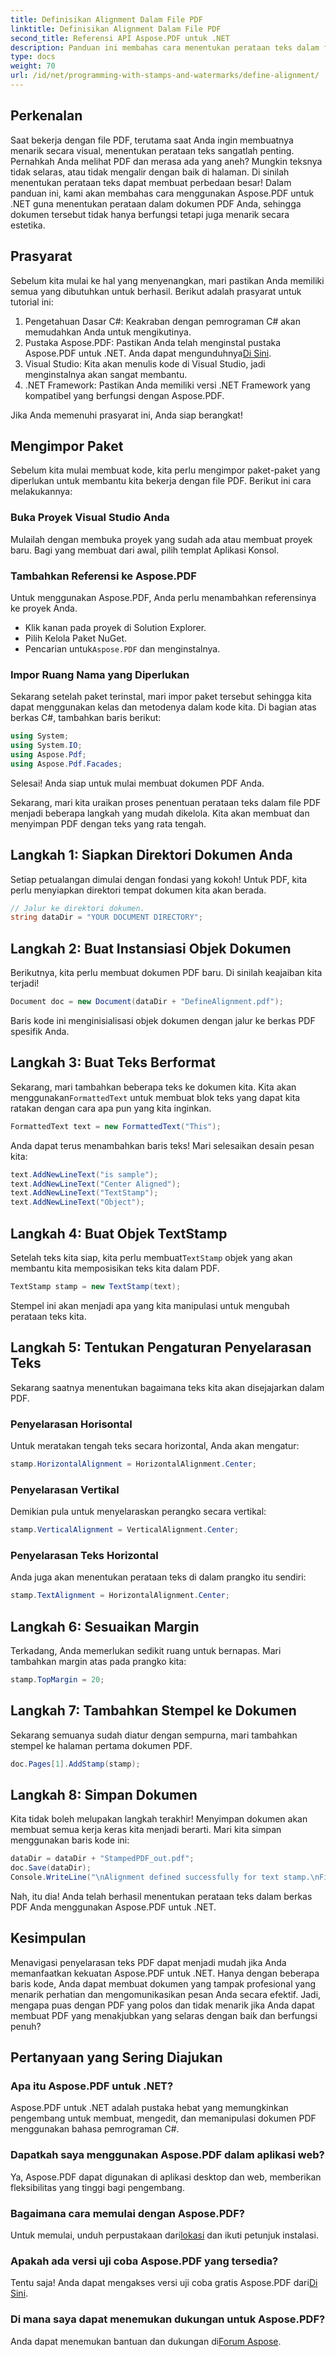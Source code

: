 ```yaml
---
title: Definisikan Alignment Dalam File PDF
linktitle: Definisikan Alignment Dalam File PDF
second_title: Referensi API Aspose.PDF untuk .NET
description: Panduan ini membahas cara menentukan perataan teks dalam file PDF menggunakan Aspose.PDF untuk .NET, lengkap dengan tutorial langkah demi langkah.
type: docs
weight: 70
url: /id/net/programming-with-stamps-and-watermarks/define-alignment/
---
```

## Perkenalan

Saat bekerja dengan file PDF, terutama saat Anda ingin membuatnya menarik secara visual, menentukan perataan teks sangatlah penting. Pernahkah Anda melihat PDF dan merasa ada yang aneh? Mungkin teksnya tidak selaras, atau tidak mengalir dengan baik di halaman. Di sinilah menentukan perataan teks dapat membuat perbedaan besar! Dalam panduan ini, kami akan membahas cara menggunakan Aspose.PDF untuk .NET guna menentukan perataan dalam dokumen PDF Anda, sehingga dokumen tersebut tidak hanya berfungsi tetapi juga menarik secara estetika.

## Prasyarat

Sebelum kita mulai ke hal yang menyenangkan, mari pastikan Anda memiliki semua yang dibutuhkan untuk berhasil. Berikut adalah prasyarat untuk tutorial ini:

1. Pengetahuan Dasar C#: Keakraban dengan pemrograman C# akan memudahkan Anda untuk mengikutinya.
2.  Pustaka Aspose.PDF: Pastikan Anda telah menginstal pustaka Aspose.PDF untuk .NET. Anda dapat mengunduhnya[Di Sini](https://releases.aspose.com/pdf/net/).
3. Visual Studio: Kita akan menulis kode di Visual Studio, jadi menginstalnya akan sangat membantu.
4. .NET Framework: Pastikan Anda memiliki versi .NET Framework yang kompatibel yang berfungsi dengan Aspose.PDF.

Jika Anda memenuhi prasyarat ini, Anda siap berangkat!

## Mengimpor Paket

Sebelum kita mulai membuat kode, kita perlu mengimpor paket-paket yang diperlukan untuk membantu kita bekerja dengan file PDF. Berikut ini cara melakukannya:

### Buka Proyek Visual Studio Anda

Mulailah dengan membuka proyek yang sudah ada atau membuat proyek baru. Bagi yang membuat dari awal, pilih templat Aplikasi Konsol.

### Tambahkan Referensi ke Aspose.PDF

Untuk menggunakan Aspose.PDF, Anda perlu menambahkan referensinya ke proyek Anda. 

- Klik kanan pada proyek di Solution Explorer.
- Pilih Kelola Paket NuGet.
-  Pencarian untuk`Aspose.PDF` dan menginstalnya.

### Impor Ruang Nama yang Diperlukan

Sekarang setelah paket terinstal, mari impor paket tersebut sehingga kita dapat menggunakan kelas dan metodenya dalam kode kita. Di bagian atas berkas C#, tambahkan baris berikut:

```csharp
using System;
using System.IO;
using Aspose.Pdf;
using Aspose.Pdf.Facades;
```

Selesai! Anda siap untuk mulai membuat dokumen PDF Anda.

Sekarang, mari kita uraikan proses penentuan perataan teks dalam file PDF menjadi beberapa langkah yang mudah dikelola. Kita akan membuat dan menyimpan PDF dengan teks yang rata tengah.

## Langkah 1: Siapkan Direktori Dokumen Anda

Setiap petualangan dimulai dengan fondasi yang kokoh! Untuk PDF, kita perlu menyiapkan direktori tempat dokumen kita akan berada.

```csharp
// Jalur ke direktori dokumen.
string dataDir = "YOUR DOCUMENT DIRECTORY";
```

## Langkah 2: Buat Instansiasi Objek Dokumen

Berikutnya, kita perlu membuat dokumen PDF baru. Di sinilah keajaiban kita terjadi!

```csharp
Document doc = new Document(dataDir + "DefineAlignment.pdf");
```

Baris kode ini menginisialisasi objek dokumen dengan jalur ke berkas PDF spesifik Anda.

## Langkah 3: Buat Teks Berformat

 Sekarang, mari tambahkan beberapa teks ke dokumen kita. Kita akan menggunakan`FormattedText` untuk membuat blok teks yang dapat kita ratakan dengan cara apa pun yang kita inginkan.

```csharp
FormattedText text = new FormattedText("This");
```

Anda dapat terus menambahkan baris teks! Mari selesaikan desain pesan kita:

```csharp
text.AddNewLineText("is sample");
text.AddNewLineText("Center Aligned");
text.AddNewLineText("TextStamp");
text.AddNewLineText("Object");
```

## Langkah 4: Buat Objek TextStamp

Setelah teks kita siap, kita perlu membuat`TextStamp` objek yang akan membantu kita memposisikan teks kita dalam PDF.

```csharp
TextStamp stamp = new TextStamp(text);
```

Stempel ini akan menjadi apa yang kita manipulasi untuk mengubah perataan teks kita.

## Langkah 5: Tentukan Pengaturan Penyelarasan Teks

Sekarang saatnya menentukan bagaimana teks kita akan disejajarkan dalam PDF.

### Penyelarasan Horisontal

Untuk meratakan tengah teks secara horizontal, Anda akan mengatur:

```csharp
stamp.HorizontalAlignment = HorizontalAlignment.Center;
```

### Penyelarasan Vertikal

Demikian pula untuk menyelaraskan perangko secara vertikal:

```csharp
stamp.VerticalAlignment = VerticalAlignment.Center;
```

### Penyelarasan Teks Horizontal

Anda juga akan menentukan perataan teks di dalam prangko itu sendiri:

```csharp
stamp.TextAlignment = HorizontalAlignment.Center;
```

## Langkah 6: Sesuaikan Margin

Terkadang, Anda memerlukan sedikit ruang untuk bernapas. Mari tambahkan margin atas pada prangko kita:

```csharp
stamp.TopMargin = 20;
```

## Langkah 7: Tambahkan Stempel ke Dokumen

Sekarang semuanya sudah diatur dengan sempurna, mari tambahkan stempel ke halaman pertama dokumen PDF.

```csharp
doc.Pages[1].AddStamp(stamp);
```

## Langkah 8: Simpan Dokumen

Kita tidak boleh melupakan langkah terakhir! Menyimpan dokumen akan membuat semua kerja keras kita menjadi berarti. Mari kita simpan menggunakan baris kode ini:

```csharp
dataDir = dataDir + "StampedPDF_out.pdf";
doc.Save(dataDir);
Console.WriteLine("\nAlignment defined successfully for text stamp.\nFile saved at " + dataDir);
```

Nah, itu dia! Anda telah berhasil menentukan perataan teks dalam berkas PDF Anda menggunakan Aspose.PDF untuk .NET.

## Kesimpulan

Menavigasi penyelarasan teks PDF dapat menjadi mudah jika Anda memanfaatkan kekuatan Aspose.PDF untuk .NET. Hanya dengan beberapa baris kode, Anda dapat membuat dokumen yang tampak profesional yang menarik perhatian dan mengomunikasikan pesan Anda secara efektif. Jadi, mengapa puas dengan PDF yang polos dan tidak menarik jika Anda dapat membuat PDF yang menakjubkan yang selaras dengan baik dan berfungsi penuh? 

## Pertanyaan yang Sering Diajukan

### Apa itu Aspose.PDF untuk .NET?  
Aspose.PDF untuk .NET adalah pustaka hebat yang memungkinkan pengembang untuk membuat, mengedit, dan memanipulasi dokumen PDF menggunakan bahasa pemrograman C#.

### Dapatkah saya menggunakan Aspose.PDF dalam aplikasi web?  
Ya, Aspose.PDF dapat digunakan di aplikasi desktop dan web, memberikan fleksibilitas yang tinggi bagi pengembang.

### Bagaimana cara memulai dengan Aspose.PDF?  
 Untuk memulai, unduh perpustakaan dari[lokasi](https://releases.aspose.com/pdf/net/) dan ikuti petunjuk instalasi.

### Apakah ada versi uji coba Aspose.PDF yang tersedia?  
 Tentu saja! Anda dapat mengakses versi uji coba gratis Aspose.PDF dari[Di Sini](https://releases.aspose.com/).

### Di mana saya dapat menemukan dukungan untuk Aspose.PDF?  
 Anda dapat menemukan bantuan dan dukungan di[Forum Aspose](https://forum.aspose.com/c/pdf/10).